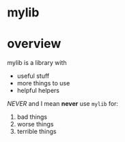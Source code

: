 # mylib

# overview

mylib is a library with 

- useful stuff
- more things to use
- helpful helpers

*NEVER* and I mean **never** use `mylib` for:

1. bad things
2. worse things
3. terrible things
